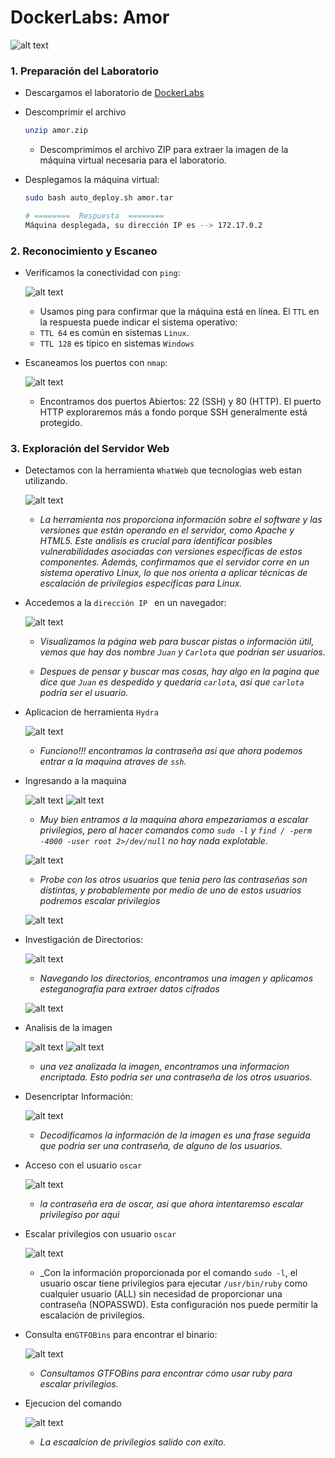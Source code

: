 # DockerLabs: Amor

![alt text](image-19.png)
### 1. Preparación del Laboratorio

* Descargamos el laboratorio de [DockerLabs](https://dockerlabs.es/)

* Descomprimir el archivo 

    ```bash 
    unzip amor.zip
    ```
    * Descomprimimos el archivo ZIP para extraer la imagen de la máquina virtual necesaria para el laboratorio.

* Desplegamos la máquina virtual:

    ```bash 
    sudo bash auto_deploy.sh amor.tar 

    # ========  Respuesta  ========
    Máquina desplegada, su dirección IP es --> 172.17.0.2
    ```

### 2. Reconocimiento y Escaneo

* Verificamos la conectividad con `ping`:

    ![alt text](image.png)

    * Usamos ping para confirmar que la máquina está en línea. El `TTL` en la respuesta puede indicar el sistema operativo:
    * `TTL 64` es común en sistemas `Linux`.
    * `TTL 128` es típico en sistemas `Windows`


* Escaneamos los puertos con `nmap`:

   ![alt text](image-1.png)

    * Encontramos dos puertos Abiertos: 22 (SSH) y 80 (HTTP). El puerto HTTP exploraremos más a fondo porque SSH generalmente está protegido.

### 3. Exploración del Servidor Web

* Detectamos con la herramienta `WhatWeb` que tecnologías web estan utilizando.

    ![alt text](image-2.png)

    *  _La herramienta nos proporciona información sobre el software y las versiones que están operando en el servidor, como Apache y HTML5. Este análisis es crucial para identificar posibles vulnerabilidades asociadas con versiones específicas de estos componentes. Además, confirmamos que el servidor corre en un sistema operativo Linux, lo que nos orienta a aplicar técnicas de escalación de privilegios específicas para Linux._

* Accedemos a la `dirección IP ` en un navegador:

    ![alt text](image-3.png)

    * _Visualizamos la página web para buscar pistas o información útil, vemos que hay dos nombre `Juan` y `Carlota` que podrian ser usuarios._

    * _Despues de pensar y buscar mas cosas, hay algo en la pagina que dice que `Juan` es despedido y quedaria `carlota`, asi que `carlota` podria ser el usuario._

* Aplicacion de herramienta `Hydra` 

    ![alt text](image-4.png)

    * _Funciono!!! encontramos la contraseña asi que ahora podemos entrar a la maquina atraves de `ssh`._

* Ingresando a la maquina 

    ![alt text](image-5.png)
    ![alt text](image-6.png)

    * _Muy bien entramos a la maquina  ahora empezariamos a escalar privilegios, pero al hacer comandos como `sudo -l` y  `find / -perm -4000 -user root 2>/dev/null` no hay nada explotable._

    ![alt text](image-7.png)

    * _Probe con los otros usuarios que tenia pero las contraseñas son distintas, y probablemente por medio de uno de estos usuarios podremos escalar privilegios_

    ![alt text](image-10.png)

* Investigación de Directorios:


    ![alt text](image-8.png)

    * _Navegando los directorios, encontramos una imagen y aplicamos esteganografía para extraer datos cifrados_

    ![alt text](image-9.png)

* Analisis de la imagen

    ![alt text](image-11.png)
    ![alt text](image-12.png)

    * _una vez analizada la imagen, encontramos una informacion encriptada. Esto podria ser una contraseña de los otros usuarios._

* Desencriptar Información:

    ![alt text](image-14.png)

    * _Decodificamos la información de la imagen es una frase seguida que podria ser una contraseña, de alguno de los usuarios._

* Acceso con el usuario `oscar`

    ![alt text](image-15.png)

    * _la contraseña era de oscar, asi que ahora intentaremso escalar privilegiso por aqui_

* Escalar privilegios con usuario `oscar`

    ![alt text](image-16.png)

    * _Con la información proporcionada por el comando `sudo -l`, el usuario oscar tiene privilegios para ejecutar `/usr/bin/ruby` como cualquier usuario (ALL) sin necesidad de proporcionar una contraseña (NOPASSWD). Esta configuración nos puede permitir la escalación de privilegios.

* Consulta en`GTFOBins` para encontrar el binario:

    ![alt text](image-17.png)

    * _Consultamos GTFOBins para encontrar cómo usar ruby para escalar privilegios._

* Ejecucion del comando

    ![alt text](image-18.png)

    * _La escaalcion de privilegios salido con exito._

